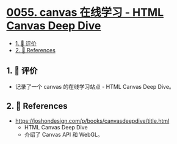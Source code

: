 # [0055. canvas 在线学习 - HTML Canvas Deep Dive](https://github.com/Tdahuyou/TNotes.canvas/tree/main/notes/0055.%20canvas%20%E5%9C%A8%E7%BA%BF%E5%AD%A6%E4%B9%A0%20-%20HTML%20Canvas%20Deep%20Dive)

<!-- region:toc -->

- [1. 🫧 评价](#1--评价)
- [2. 🔗 References](#2--references)

<!-- endregion:toc -->

## 1. 🫧 评价

- 记录了一个 canvas 的在线学习站点 - HTML Canvas Deep Dive。

## 2. 🔗 References

- https://joshondesign.com/p/books/canvasdeepdive/title.html
  - HTML Canvas Deep Dive
  - 介绍了 Canvas API 和 WebGL。
